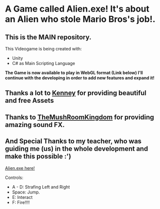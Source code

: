 # A Game called Alien.exe! It's about an Alien who stole Mario Bros's job!.

## This is the MAIN repository.

This Videogame is being created with:
- Unity
- C# as Main Scripting Language

__The Game is now available to play in WebGL format (Link below) I'll continue with the developing in order to add new features and expand it!__
## Thanks a lot to [Kenney](https://www.kenney.nl) for providing beautiful and free Assets

## Thanks to [TheMushRoomKingdom](https://themushroomkingdom.net) for providing amazing sound FX.
##  And Special Thanks to my teacher, who was guiding me (us) in the whole development and make this possible :')


[Alien.exe here!](https://sprightly-sunburst-ec24bd.netlify.app)

Controls:
- A - D: Strafing Left and Right
- Space: Jump.
- E: Interact
- F: Fire!!!!
